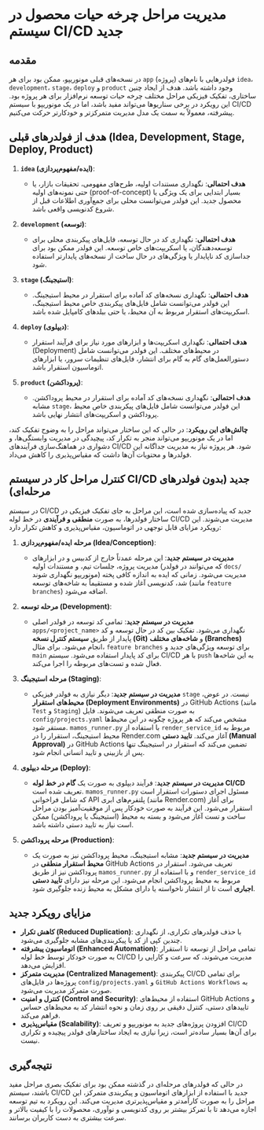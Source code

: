 # مدیریت مراحل چرخه حیات محصول در سیستم CI/CD جدید

## مقدمه
در نسخه‌های قبلی مونوریپو، ممکن بود برای هر `app` (پروژه) فولدرهایی با نام‌های `idea`، `development`، `stage`، `deploy` و `product` وجود داشته باشد. هدف از ایجاد چنین ساختاری، تفکیک فیزیکی مراحل مختلف چرخه حیات توسعه نرم‌افزار برای هر پروژه بود. این رویکرد در برخی سناریوها می‌تواند مفید باشد، اما در یک مونوریپو با سیستم CI/CD پیشرفته، معمولاً به سمت یک مدل مدیریت متمرکزتر و خودکارتر حرکت می‌کنیم.

## هدف از فولدرهای قبلی (Idea, Development, Stage, Deploy, Product)

1.  **`idea` (ایده/مفهوم‌پردازی)**:
    *   **هدف احتمالی**: نگهداری مستندات اولیه، طرح‌های مفهومی، تحقیقات بازار، یا حتی نمونه‌های اولیه (proof-of-concept) بسیار ابتدایی برای یک ویژگی یا محصول جدید. این فولدر می‌توانست محلی برای جمع‌آوری اطلاعات قبل از شروع کدنویسی واقعی باشد.

2.  **`development` (توسعه)**:
    *   **هدف احتمالی**: نگهداری کد در حال توسعه، فایل‌های پیکربندی محلی برای توسعه‌دهندگان، یا اسکریپت‌های خاص توسعه. این فولدر ممکن بود برای جداسازی کد ناپایدار یا ویژگی‌های در حال ساخت از نسخه‌های پایدارتر استفاده شود.

3.  **`stage` (استیجینگ)**:
    *   **هدف احتمالی**: نگهداری نسخه‌های کد آماده برای استقرار در محیط استیجینگ. این فولدر می‌توانست شامل فایل‌های پیکربندی خاص محیط استیجینگ، اسکریپت‌های استقرار مربوط به آن محیط، یا حتی بیلد‌های کامپایل شده باشد.

4.  **`deploy` (دیپلوی)**:
    *   **هدف احتمالی**: نگهداری اسکریپت‌ها و ابزارهای مورد نیاز برای فرآیند استقرار (Deployment) در محیط‌های مختلف. این فولدر می‌توانست شامل دستورالعمل‌های گام به گام برای انتشار، فایل‌های تنظیمات سرور، یا ابزارهای اتوماسیون استقرار باشد.

5.  **`product` (پروداکشن)**:
    *   **هدف احتمالی**: نگهداری نسخه‌های کد آماده برای استقرار در محیط پروداکشن. مشابه `stage`، این فولدر می‌توانست شامل فایل‌های پیکربندی خاص محیط پروداکشن و اسکریپت‌های انتشار نهایی باشد.

**چالش‌های این رویکرد**: در حالی که این ساختار می‌تواند مراحل را به وضوح تفکیک کند، اما در یک مونوریپو می‌تواند منجر به تکرار کد، پیچیدگی در مدیریت وابستگی‌ها، و دشواری در هماهنگ‌سازی فرآیندهای CI/CD شود. هر پروژه نیاز به مدیریت جداگانه این فولدرها و محتویات آن‌ها داشت که مقیاس‌پذیری را کاهش می‌داد.

## کنترل مراحل کار در سیستم CI/CD جدید (بدون فولدرهای مرحله‌ای)
در سیستم CI/CD جدید که پیاده‌سازی شده است، این مراحل به جای تفکیک فیزیکی در ساختار فولدرها، به صورت **منطقی و فرآیندی** در خط لوله CI/CD مدیریت می‌شوند. این رویکرد مزایای قابل توجهی در اتوماسیون، مقیاس‌پذیری و کاهش تکرار دارد:

1.  **مرحله ایده/مفهوم‌پردازی (Idea/Conception)**:
    *   **مدیریت در سیستم جدید**: این مرحله عمدتاً خارج از کدبیس و در ابزارهای مدیریت پروژه، جلسات تیم، و مستندات اولیه (که می‌توانند در فولدر `docs/` مونوریپو نگهداری شوند) مدیریت می‌شود. زمانی که ایده به اندازه کافی پخته شد، کدنویسی آغاز شده و مستقیماً به شاخه‌های توسعه (مانند `feature branches`) اضافه می‌شود.

2.  **مرحله توسعه (Development)**:
    *   **مدیریت در سیستم جدید**: تمامی کد توسعه در فولدر اصلی `apps/<project_name>` نگهداری می‌شود. تفکیک بین کد در حال توسعه و کد پایدار از طریق **سیستم کنترل نسخه (Git)** و **شاخه‌های مختلف (Branches)** انجام می‌شود. برای مثال، `feature branches` برای توسعه ویژگی‌های جدید و `main` برای کد پایدار استفاده می‌شود. سیستم CI/CD با هر `push` به این شاخه‌ها فعال شده و تست‌های مربوطه را اجرا می‌کند.

3.  **مرحله استیجینگ (Staging)**:
    *   **مدیریت در سیستم جدید**: دیگر نیازی به فولدر فیزیکی `stage` نیست. در عوض، **محیط‌های استقرار (Deployment Environments)** در GitHub Actions (مانند `Test` و `Staging`) به صورت منطقی تعریف می‌شوند. فایل `config/projects.yaml` مشخص می‌کند که هر پروژه چگونه در این محیط‌ها مستقر شود. `mamos_runner.py` با استفاده از `render_service_id` مربوط به محیط استیجینگ، استقرار را در Render.com آغاز می‌کند. **تایید دستی (Manual Approval)** در GitHub Actions تضمین می‌کند که استقرار در استیجینگ تنها پس از بازبینی و تایید انسانی انجام شود.

4.  **مرحله دیپلوی (Deploy)**:
    *   **مدیریت در سیستم جدید**: فرآیند دیپلوی به صورت یک **گام در خط لوله CI/CD** تعریف شده است. `mamos_runner.py` مسئول اجرای دستورات استقرار است که شامل فراخوانی API پلتفرم‌های ابری (مانند Render.com) برای آغاز استقرار می‌شود. این فرآیند به صورت خودکار پس از موفقیت‌آمیز بودن مراحل ساخت و تست آغاز می‌شود و بسته به محیط (استیجینگ یا پروداکشن) ممکن است نیاز به تایید دستی داشته باشد.

5.  **مرحله پروداکشن (Production)**:
    *   **مدیریت در سیستم جدید**: مشابه استیجینگ، محیط پروداکشن نیز به صورت یک **محیط استقرار منطقی** در GitHub Actions تعریف می‌شود. استقرار در پروداکشن نیز از طریق `mamos_runner.py` و با استفاده از `render_service_id` مربوط به محیط پروداکشن انجام می‌شود. این مرحله نیز دارای **تایید دستی اجباری** است تا از انتشار ناخواسته یا دارای مشکل به محیط زنده جلوگیری شود.

## مزایای رویکرد جدید

*   **کاهش تکرار (Reduced Duplication)**: با حذف فولدرهای تکراری، از نگهداری چندین کپی از کد یا پیکربندی‌های مشابه جلوگیری می‌شود.
*   **اتوماسیون پیشرفته (Enhanced Automation)**: تمامی مراحل از توسعه تا استقرار به صورت خودکار توسط خط لوله CI/CD مدیریت می‌شوند، که سرعت و کارایی را افزایش می‌دهد.
*   **مدیریت متمرکز (Centralized Management)**: پیکربندی CI/CD برای تمامی پروژه‌ها در فایل‌های `config/projects.yaml` و `GitHub Actions Workflows` به صورت متمرکز مدیریت می‌شود.
*   **کنترل و امنیت (Control and Security)**: استفاده از محیط‌های GitHub Actions و تاییدهای دستی، کنترل دقیقی بر روی زمان و نحوه انتشار کد به محیط‌های حساس فراهم می‌کند.
*   **مقیاس‌پذیری (Scalability)**: افزودن پروژه‌های جدید به مونوریپو و تعریف CI/CD برای آن‌ها بسیار ساده‌تر است، زیرا نیازی به ایجاد ساختارهای فولدر پیچیده و تکراری نیست.

## نتیجه‌گیری
در حالی که فولدرهای مرحله‌ای در گذشته ممکن بود برای تفکیک بصری مراحل مفید باشند، سیستم CI/CD جدید با استفاده از ابزارهای اتوماسیون و پیکربندی متمرکز، این مراحل را به صورت کارآمدتر و مقیاس‌پذیرتری مدیریت می‌کند. این رویکرد به تیم توسعه اجازه می‌دهد تا با تمرکز بیشتر بر روی کدنویسی و نوآوری، محصولات را با کیفیت بالاتر و سرعت بیشتری به دست کاربران برسانند.

